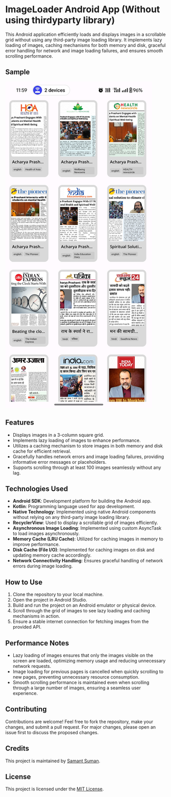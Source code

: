 
# ImageLoader Android App (Without using thirdyparty library)

This Android application efficiently loads and displays images in a scrollable grid without using any third-party image loading library. It implements lazy loading of images, caching mechanisms for both memory and disk, graceful error handling for network and image loading failures, and ensures smooth scrolling performance.


## Sample

![App Sample Image](screenshot_sample.jpg)


## Features

- Displays images in a 3-column square grid.
- Implements lazy loading of images to enhance performance.
- Utilizes a caching mechanism to store images in both memory and disk cache for efficient retrieval.
- Gracefully handles network errors and image loading failures, providing informative error messages or placeholders.
- Supports scrolling through at least 100 images seamlessly without any lag.

## Technologies Used

- **Android SDK**: Development platform for building the Android app.
- **Kotlin**: Programming language used for app development.
- **Native Technology**: Implemented using native Android components without relying on any third-party image loading library.
- **RecyclerView**: Used to display a scrollable grid of images efficiently.
- **Asynchronous Image Loading**: Implemented using custom AsyncTask to load images asynchronously.
- **Memory Cache (LRU Cache)**: Utilized for caching images in memory to improve performance.
- **Disk Cache (File I/O)**: Implemented for caching images on disk and updating memory cache accordingly.
- **Network Connectivity Handling**: Ensures graceful handling of network errors during image loading.

## How to Use

1. Clone the repository to your local machine.
2. Open the project in Android Studio.
3. Build and run the project on an Android emulator or physical device.
4. Scroll through the grid of images to see lazy loading and caching mechanisms in action.
5. Ensure a stable internet connection for fetching images from the provided API.

## Performance Notes

- Lazy loading of images ensures that only the images visible on the screen are loaded, optimizing memory usage and reducing unnecessary network requests.
- Image loading for previous pages is cancelled when quickly scrolling to new pages, preventing unnecessary resource consumption.
- Smooth scrolling performance is maintained even when scrolling through a large number of images, ensuring a seamless user experience.

## Contributing

Contributions are welcome! Feel free to fork the repository, make your changes, and submit a pull request. For major changes, please open an issue first to discuss the proposed changes.

## Credits

This project is maintained by [Samant Suman](https://github.com/SamantSumanDev).

## License

This project is licensed under the [MIT License](LICENSE).
